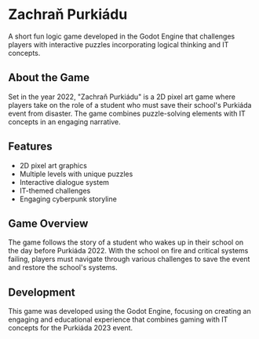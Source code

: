 # Zachraň Purkiádu

A short fun logic game developed in the Godot Engine that challenges players with interactive puzzles incorporating logical thinking and IT concepts.

## About the Game

Set in the year 2022, "Zachraň Purkiádu" is a 2D pixel art game where players take on the role of a student who must save their school's Purkiáda event from disaster. The game combines puzzle-solving elements with IT concepts in an engaging narrative.

## Features

- 2D pixel art graphics
- Multiple levels with unique puzzles
- Interactive dialogue system
- IT-themed challenges
- Engaging cyberpunk storyline

## Game Overview

The game follows the story of a student who wakes up in their school on the day before Purkiáda 2022. With the school on fire and critical systems failing, players must navigate through various challenges to save the event and restore the school's systems.

## Development

This game was developed using the Godot Engine, focusing on creating an engaging and educational experience that combines gaming with IT concepts for the Purkiáda 2023 event.

